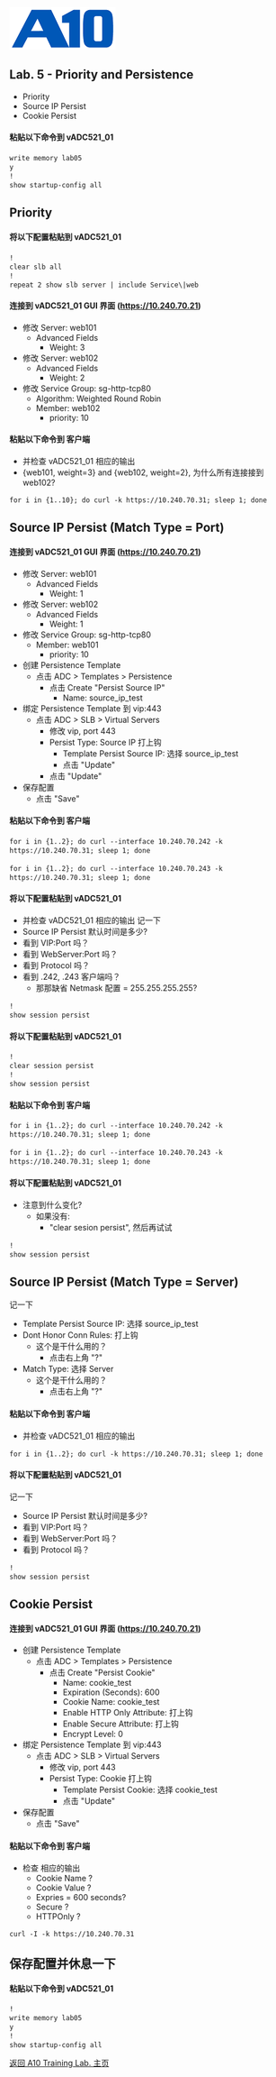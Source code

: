 ![](/Images/A10-NewLogos-Blue-NoReg-RGB-50.png)

## Lab. 5 - Priority and Persistence
  + Priority
  + Source IP Persist
  + Cookie Persist

#### 粘贴以下命令到 vADC521_01
```
write memory lab05
y
!
show startup-config all

```

## Priority
#### 将以下配置粘贴到 vADC521_01
```
!
clear slb all
!
repeat 2 show slb server | include Service\|web

```

#### 连接到 vADC521_01 GUI 界面 (https://10.240.70.21)
  + 修改 Server: web101
    + Advanced Fields
      + Weight: 3
  + 修改 Server: web102
    + Advanced Fields
      + Weight: 2
  + 修改 Service Group: sg-http-tcp80
    + Algorithm: Weighted Round Robin
    + Member: web102
      + priority: 10

#### 粘贴以下命令到 客户端
  + 并检查 vADC521_01 相应的输出
  + {web101, weight=3} and {web102, weight=2}, 为什么所有连接接到 web102?
```
for i in {1..10}; do curl -k https://10.240.70.31; sleep 1; done

```

## Source IP Persist (Match Type = Port)
#### 连接到 vADC521_01 GUI 界面 (https://10.240.70.21)
  + 修改 Server: web101
    + Advanced Fields
      + Weight: 1
  + 修改 Server: web102
    + Advanced Fields
      + Weight: 1
  + 修改 Service Group: sg-http-tcp80
    + Member: web101
      + priority: 10
  + 创建 Persistence Template
    + 点击 ADC > Templates > Persistence
      + 点击 Create "Persist Source IP"
        + Name: source_ip_test
  + 绑定 Persistence Template 到 vip:443
    + 点击 ADC > SLB > Virtual Servers
      + 修改 vip, port 443
      + Persist Type: Source IP 打上钩
        + Template Persist Source IP: 选择 source_ip_test
        + 点击 "Update"
      + 点击 "Update"  
  + 保存配置
    + 点击 "Save"  

#### 粘贴以下命令到 客户端
```
for i in {1..2}; do curl --interface 10.240.70.242 -k https://10.240.70.31; sleep 1; done

for i in {1..2}; do curl --interface 10.240.70.243 -k https://10.240.70.31; sleep 1; done

```

#### 将以下配置粘贴到 vADC521_01
  + 并检查 vADC521_01 相应的输出
记一下
  + Source IP Persist 默认时间是多少?
  + 看到 VIP:Port 吗？
  + 看到 WebServer:Port 吗？
  + 看到 Protocol 吗？
  + 看到 .242, .243 客户端吗？
    + 那那缺省 Netmask 配置 = 255.255.255.255?

```
!
show session persist

```

#### 将以下配置粘贴到 vADC521_01
```
!
clear session persist
!
show session persist

```

#### 粘贴以下命令到 客户端
```
for i in {1..2}; do curl --interface 10.240.70.242 -k https://10.240.70.31; sleep 1; done

for i in {1..2}; do curl --interface 10.240.70.243 -k https://10.240.70.31; sleep 1; done

```

#### 将以下配置粘贴到 vADC521_01
+ 注意到什么变化?
  + 如果没有:
    + "clear sesion persist", 然后再试试
```
!
show session persist

```

## Source IP Persist (Match Type = Server)
记一下
+ Template Persist Source IP: 选择 source_ip_test
+ Dont Honor Conn Rules: 打上钩
  + 这个是干什么用的？
    + 点击右上角 "?"
+ Match Type: 选择 Server
  + 这个是干什么用的？
    + 点击右上角 "?"
#### 粘贴以下命令到 客户端
  + 并检查 vADC521_01 相应的输出
```
for i in {1..2}; do curl -k https://10.240.70.31; sleep 1; done

```

#### 将以下配置粘贴到 vADC521_01
记一下
  + Source IP Persist 默认时间是多少?
  + 看到 VIP:Port 吗？
  + 看到 WebServer:Port 吗？
  + 看到 Protocol 吗？
```
!
show session persist

```


## Cookie Persist
#### 连接到 vADC521_01 GUI 界面 (https://10.240.70.21)
  + 创建 Persistence Template
    + 点击 ADC > Templates > Persistence
      + 点击 Create "Persist Cookie"
        + Name: cookie_test
        + Expiration (Seconds): 600
        + Cookie Name: cookie_test
        + Enable HTTP Only Attribute: 打上钩
        + Enable Secure Attribute: 打上钩
        + Encrypt Level: 0
  + 绑定 Persistence Template 到 vip:443
    + 点击 ADC > SLB > Virtual Servers
      + 修改 vip, port 443
      + Persist Type: Cookie 打上钩
        + Template Persist Cookie: 选择 cookie_test
        + 点击 "Update"
  + 保存配置
    + 点击 "Save"  

#### 粘贴以下命令到 客户端
  + 检查 相应的输出
    + Cookie Name ?
    + Cookie Value ?
    + Expries = 600 seconds?
    + Secure ?
    + HTTPOnly ?
```
curl -I -k https://10.240.70.31

```


## 保存配置并休息一下
#### 粘贴以下命令到 vADC521_01
```
!
write memory lab05
y
!
show startup-config all

```

[返回 A10 Training Lab. 主页](https://github.com/borissiu/A10_Training_Lab)